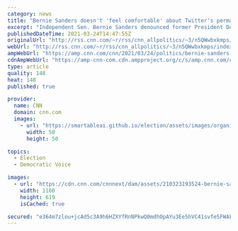 ```yaml
---
category: news
title: "Bernie Sanders doesn't 'feel comfortable' about Twitter's permanent ban against Trump despite him being a 'pathological liar'"
excerpt: "Independent Sen. Bernie Sanders denounced former President Donald Trump in strong terms in an interview released Tuesday but said Twitter's permanent suspension of the former Republican president doesn't sit right with him.\n    \n"
publishedDateTime: 2021-03-24T14:47:55Z
originalUrl: "http://rss.cnn.com/~r/rss/cnn_allpolitics/~3/n5QWwbxkmps/index.html"
webUrl: "http://rss.cnn.com/~r/rss/cnn_allpolitics/~3/n5QWwbxkmps/index.html"
ampWebUrl: "https://amp.cnn.com/cnn/2021/03/24/politics/bernie-sanders-trump-twitter-ban/index.html"
cdnAmpWebUrl: "https://amp-cnn-com.cdn.ampproject.org/c/s/amp.cnn.com/cnn/2021/03/24/politics/bernie-sanders-trump-twitter-ban/index.html"
type: article
quality: 148
heat: 148
published: true

provider:
  name: CNN
  domain: cnn.com
  images:
    - url: "https://smartableai.github.io/election/assets/images/organizations/cnn.com-50x50.jpg"
      width: 50
      height: 50

topics:
  - Election
  - Democratic Voice

images:
  - url: "https://cdn.cnn.com/cnnnext/dam/assets/210323193524-bernie-sanders-0302-super-tease.jpg"
    width: 1100
    height: 619
    isCached: true

secured: "e364m7zlou+jcAd5c3A9h6HZXYfRnNPkwQ0mdhOpAYu3Ee5hVC41svfeSFWAFfaQGpEIbcYckTTnpdBkaDgio5/FcYqSbxvzhRxkHa04FnQISqNfQlqU0GDuqhQT4y7tc0cx3YlDk+ae3xRps26G/Aq7ruFq7fIOlVfccEGXe5ER1fFDUzv5SHUCUMUkmqYh70csimMiavgFzHz1B2pz10QUgsuiDQkv7sby6C72LlUO8gjh37ueqAmlMRZmkvMi52xcXyn/mF2PKtoiqgxKNTqtxhxC7jR6BUpRx27EyeH8eaFAfVT1/x6ET0rTnMKkU8S8DC6A34w1KvffYHalEm2Hzr0C0zjFxeSCr8Kfs+8=;XuRFNOuZT734K7NB6vC0Ng=="
---
```


